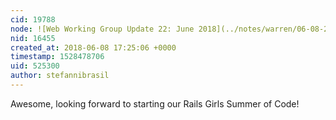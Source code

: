 ```yaml
---
cid: 19788
node: ![Web Working Group Update 22: June 2018](../notes/warren/06-08-2018/web-working-group-update-22-june-2018)
nid: 16455
created_at: 2018-06-08 17:25:06 +0000
timestamp: 1528478706
uid: 525300
author: stefannibrasil
---
```


Awesome, looking forward to starting our Rails Girls Summer of Code!